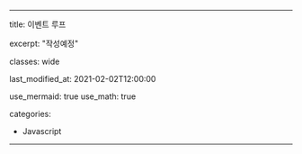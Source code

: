 ---

title: 이벤트 루프

excerpt: "작성예정"

classes: wide

  

last_modified_at: 2021-02-02T12:00:00

use_mermaid: true
use_math: true

categories:
- Javascript
---